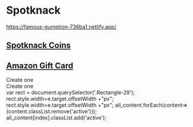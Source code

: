 # Spotknack
https://famous-gumption-736ba1.netlify.app/

<script type="text/javascript" >jQuery(function(){
  jQuery('#showall').click(function(){;
  jQuery('.target').show();
  });
  jQuery('.single').click(function(){
      jQuery('.target').hide();
      jQuery('#div'+$(this).attr('target')).show();
  });
  }); </script>
   <div class="Rectangle-27">
    <div class="Rectangle-29">
   <div class="menu">
    <a href="#" id="showall"> <h2 class="SpotknackCoins" target="1">
      Spotknack Coins
    </h2></a>  
<a href="#">     <h2 class="AmazonGiftCard" target="2">
      Amazon Gift Card
    </h2></a>
   </div>  
    </div>
  </div>
  <section class="target_box">
    <div class="div1" class="target">Create one</div>
    <div class="div2" class="target">Create one</div>
    
  </section>
  var rect = document.querySelector('.Rectangle-29');
rect.style.width=e.target.offsetWidth +"px";
rect.style.width=e.target.offsetWidth +"px";
 all_content.forEach(content=>{content.classList.remove('active')});
 all_content[index].classList.add('active');